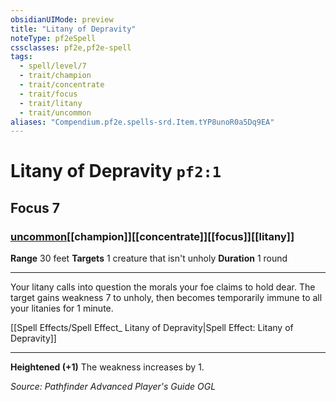 ```yaml
---
obsidianUIMode: preview
title: "Litany of Depravity"
noteType: pf2eSpell
cssclasses: pf2e,pf2e-spell
tags:
  - spell/level/7
  - trait/champion
  - trait/concentrate
  - trait/focus
  - trait/litany
  - trait/uncommon
aliases: "Compendium.pf2e.spells-srd.Item.tYP8unoR0a5Dq9EA" 
---
```

# Litany of Depravity  `pf2:1`  
## Focus 7
### [uncommon](uncommon "Uncommon Rarity Trait")[[champion]][[concentrate]][[focus]][[litany]]

**Range** 30 feet
**Targets** 1 creature that isn&#x27;t unholy
**Duration** 1 round
* * * 
Your litany calls into question the morals your foe claims to hold dear. The target gains weakness 7 to unholy, then becomes temporarily immune to all your litanies for 1 minute.

[[Spell Effects/Spell Effect_ Litany of Depravity|Spell Effect: Litany of Depravity]]

* * *

**Heightened (+1)** The weakness increases by 1.

*Source: Pathfinder Advanced Player's Guide*
*OGL*